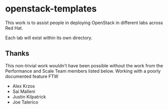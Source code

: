 # openstack-templates

This work is to assist people in deploying OpenStack in different labs across Red Hat.

Each lab will exist within its own directory.

## Thanks

This non-trivial work wouldn't have been possible without the work from the Performance and Scale Team members listed below. Working with a poorly documented feature FTW

- Alex Krzos
- Sai Malleni
- Justin Kilpatrick
- Joe Talerico
